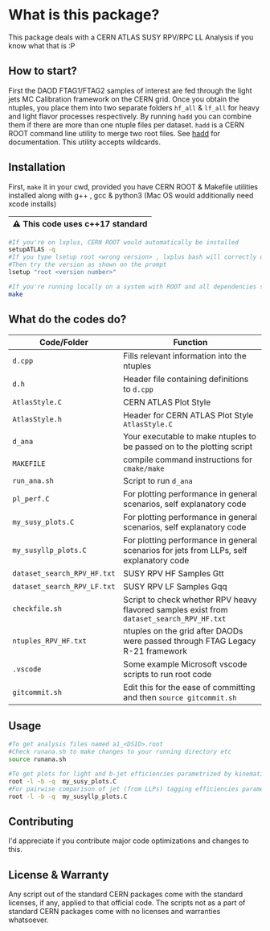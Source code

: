 # What is this package?

This package deals with a CERN ATLAS SUSY RPV/RPC LL Analysis if you know what that is :P


## How to start?
First the DAOD FTAG1/FTAG2 samples of interest are fed through the light jets MC Calibration framework on the CERN grid.
Once you obtain the ntuples, you place them into two separate folders `hf_all` & `lf_all` for heavy and light flavor processes respectively. 
By running `hadd` you can combine them if there are more than one ntuple files per dataset.
`hadd` is a CERN ROOT command line utility to merge two root files.
See [hadd](https://manpages.ubuntu.com/manpages/xenial/man1/hadd.1.html) for documentation.
This utility accepts wildcards.


## Installation
First, `make` it in your cwd, provided you have CERN ROOT & Makefile utilities installed along with g++ , gcc & python3 (Mac OS would additionally need xcode installs)

| :warning:  This code uses c++17 standard|
|-----------------------------------------|

```bash
#If you're on lxplus, CERN ROOT would automatically be installed
setupATLAS -q
#If you type lsetup root <wrong version> , lxplus bash will correctly display the latest one
#Then try the version as shown on the prompt
lsetup "root <version number>"

#If you're running locally on a system with ROOT and all dependencies satisfied
make
```

## What do the codes do?

| Code/Folder  | Function |
| ------------- | ------------- |
| `d.cpp`  | Fills relevant information into the ntuples  |
| `d.h`  | Header file containing definitions to `d.cpp`   |
| `AtlasStyle.C`  | CERN ATLAS Plot Style  |
| `AtlasStyle.h`  | Header for CERN ATLAS Plot Style `AtlasStyle.C`  |
| `d_ana`  | Your executable to make ntuples to be passed on to the plotting script   |
| `MAKEFILE`  | compile command instructions for `cmake/make`  |
| `run_ana.sh`  | Script to run `d_ana` |
| `pl_perf.C`  | For plotting performance in general scenarios, self explanatory code  |
| `my_susy_plots.C`  | For plotting performance in general scenarios, self explanatory code  |
| `my_susyllp_plots.C`  | For plotting performance in general scenarios for jets from LLPs, self explanatory code  |
| `dataset_search_RPV_HF.txt`  | SUSY RPV HF Samples Gtt |
| `dataset_search_RPV_LF.txt`  | SUSY RPV LF Samples Gqq |
| `checkfile.sh`  | Script to check whether RPV heavy flavored samples exist from `dataset_search_RPV_HF.txt` |
| `ntuples_RPV_HF.txt`  | ntuples on the grid after DAODs were passed through FTAG Legacy R-21 framework |
| `.vscode`  | Some example Microsoft vscode scripts to run root code|
| `gitcommit.sh`  | Edit this for the ease of committing and then `source gitcommit.sh`|

## Usage

```bash
#To get analysis files named a1_<DSID>.root
#Check runana.sh to make changes to your running directory etc
source runana.sh

#To get plots for light and b-jet efficiencies parametrized by kinematics or decay lengths (dv_R, r2v, lxy) etc
root -l -b -q  my_susy_plots.C
#For pairwise comparison of jet (from LLPs) tagging efficiencies parametrized by kinetmatics or decay lengths (dv_R, r2v, lxy) etc
root -l -b -q  my_susyllp_plots.C
```

## Contributing

I'd appreciate if you contribute major code optimizations and changes to this.

## License & Warranty
Any script out of the standard CERN packages come with the standard licenses, if any, applied to that official code.
The scripts not as a part of standard CERN packages come with no licenses and warranties whatsoever.